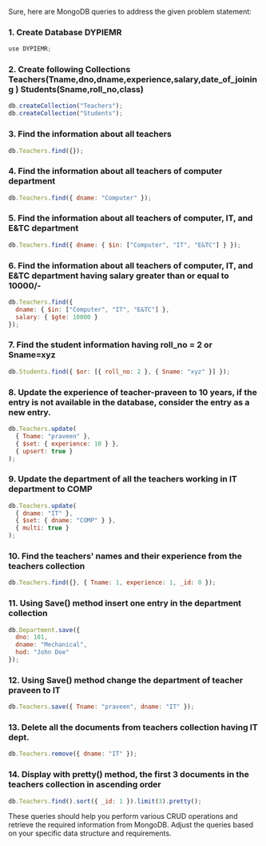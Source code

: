 Sure, here are MongoDB queries to address the given problem statement:

### 1. Create Database DYPIEMR
```javascript
use DYPIEMR;
```

### 2. Create following Collections Teachers(Tname,dno,dname,experience,salary,date_of_joining ) Students(Sname,roll_no,class)
```javascript
db.createCollection("Teachers");
db.createCollection("Students");
```

### 3. Find the information about all teachers
```javascript
db.Teachers.find({});
```

### 4. Find the information about all teachers of computer department
```javascript
db.Teachers.find({ dname: "Computer" });
```

### 5. Find the information about all teachers of computer, IT, and E&TC department
```javascript
db.Teachers.find({ dname: { $in: ["Computer", "IT", "E&TC"] } });
```

### 6. Find the information about all teachers of computer, IT, and E&TC department having salary greater than or equal to 10000/-
```javascript
db.Teachers.find({
  dname: { $in: ["Computer", "IT", "E&TC"] },
  salary: { $gte: 10000 }
});
```

### 7. Find the student information having roll_no = 2 or Sname=xyz
```javascript
db.Students.find({ $or: [{ roll_no: 2 }, { Sname: "xyz" }] });
```

### 8. Update the experience of teacher-praveen to 10 years, if the entry is not available in the database, consider the entry as a new entry.
```javascript
db.Teachers.update(
  { Tname: "praveen" },
  { $set: { experience: 10 } },
  { upsert: true }
);
```

### 9. Update the department of all the teachers working in IT department to COMP
```javascript
db.Teachers.update(
  { dname: "IT" },
  { $set: { dname: "COMP" } },
  { multi: true }
);
```

### 10. Find the teachers' names and their experience from the teachers collection
```javascript
db.Teachers.find({}, { Tname: 1, experience: 1, _id: 0 });
```

### 11. Using Save() method insert one entry in the department collection
```javascript
db.Department.save({
  dno: 101,
  dname: "Mechanical",
  hod: "John Doe"
});
```

### 12. Using Save() method change the department of teacher praveen to IT
```javascript
db.Teachers.save({ Tname: "praveen", dname: "IT" });
```

### 13. Delete all the documents from teachers collection having IT dept.
```javascript
db.Teachers.remove({ dname: "IT" });
```

### 14. Display with pretty() method, the first 3 documents in the teachers collection in ascending order
```javascript
db.Teachers.find().sort({ _id: 1 }).limit(3).pretty();
```

These queries should help you perform various CRUD operations and retrieve the required information from MongoDB. Adjust the queries based on your specific data structure and requirements.